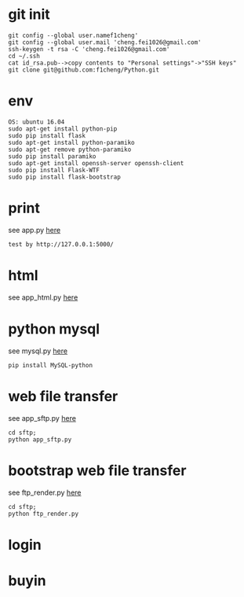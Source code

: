 # git init  
```  
git config --global user.namef1cheng'
git config --global user.mail 'cheng.fei1026@gmail.com'
ssh-keygen -t rsa -C 'cheng.fei1026@gmail.com'
cd ~/.ssh
cat id_rsa.pub-->copy contents to "Personal settings"->"SSH keys"
git clone git@github.com:f1cheng/Python.git
```  

# env  
```  
OS: ubuntu 16.04
sudo apt-get install python-pip
sudo pip install flask
sudo apt-get install python-paramiko  
sudo apt-get remove python-paramiko  
sudo pip install paramiko
sudo apt-get install openssh-server openssh-client
sudo pip install Flask-WTF
sudo pip install flask-bootstrap  
```  

# print  
see app.py [here](app.py)  
```  
test by http://127.0.0.1:5000/
```  

# html 
see app_html.py [here](app_html.py)  

# python mysql
see mysql.py [here](mysql.py)  
```  
pip install MySQL-python
```  

# web file transfer    
see app_sftp.py [here](sftp/app_sftp.py)  
```  
cd sftp;  
python app_sftp.py
```  

# bootstrap web file transfer   
see ftp_render.py [here](sftp/ftp_render.py)   
```  
cd sftp; 
python ftp_render.py
```  


# login

# buyin 


